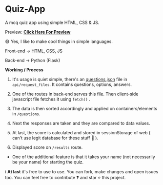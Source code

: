 # Quiz-App
A mcq quiz app using simple HTML, CSS &amp; JS.

Preview: **[Click Here For Preview](https://quizware.vercel.app)**

😅 Yes, I like to make cool things in simple languages.

Front-end → HTML, CSS, JS

Back-end → Python (Flask)

**Working / Process**

1. It's usage is quiet simple, there's an [questions.json](https://github.com/GripZViSx/Quiz-App/blob/main/api/request_files/questions.json) file in `api/request_files`. It contains questions, options, answers. 

2. One of the routes in back-end serves this file. Then client-side javascript file fetches it using `fetch()` .

3. The data is then sorted accordingly and applied on containers/elements in `/questions`.

4. Next the responses are taken and they are compared to data values.

5. At last, the score is calculated and stored in sessionStorage of web ( can't use legit database for these stuff 😬 ).

6. Displayed score on `/results` route.

- One of the additional feature is that it takes your name (not necessarily be your name) for starting the quiz.



ℹ️ __At last__ it's free to use to use. You can fork, make changes and open issues too. You can feel free to contribute ❓ and star ⭐ this project.
